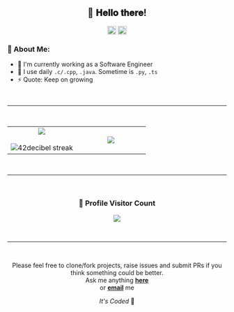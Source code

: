 <!--
==================== Header session ========================
-->

<div align="center">
<h2> 👋 𝐇𝐞𝐥𝐥𝐨 𝐭𝐡𝐞𝐫𝐞!</h2>
</div>


<!--
==================== Body session ========================
-->

<p align="center">
<a href="https://github.com/JoHyukJun" target="blank"><img align="center" src="https://cdn.jsdelivr.net/npm/simple-icons@3.0.1/icons/github.svg" alt="apoorvtyagi" height="20" width="20" /></a>
<a href="https://unluckystrike.com" target="blank"><img align="center" src="https://unluckystrike.com/static/images/favicon/favicon-96x96.png" alt="mywebsite" height="20" width="20" /></a>
</p>

### 🤵 About Me:
- 🏦 I'm currently working as a Software Engineer
- 🤔 I use daily ```.c/.cpp```, ```.java```. Sometime is  ```.py```, ```.ts```
- ⚡ Quote: Keep on growing

<!--
==================== Stat session ========================
-->
<br>

---
            
<br>
  
<table border="0" align="center">
<tr border="0">
<td width="50%" align="center">
  
  <img  align="center"  src="https://github-readme-stats.vercel.app/api?username=JoHyukJun&theme=shades-of-purple&show_icons=true&count_private=true" />
  <br></br>
  <img  title="🔥 Get streak stats for your profile at git.io/streak-stats" alt="42decibel streak" src="https://github-readme-streak-stats.herokuapp.com/?user=JoHyukJun&theme=shades-of-purple&hide_border=true" />

</td>

<td width="50%" align="center">

  <img  align="center"  src="https://github-readme-stats.anuraghazra1.vercel.app/api/top-langs/?username=JoHyukJun&theme=shades-of-purple&hide_border=true&no-bg=true&no-frame=true&hide=javascript,html,css,scss&langs_count=10"/>
  
</td>
</tr>
</table>

<br>

---
 
<br>

<div align=center>
  <h3><b>📍 Profile Visitor Count</b></h3>
</div>
    

<p align="center">
  <a href="https://unluckystrike.com"><img src="https://hits.seeyoufarm.com/api/count/incr/badge.svg?url=https%3A%2F%2Fgithub.com%2FJoHyukJun%2Fhit-counter&count_bg=%23700DD0&title_bg=%23EEEB20&icon=&icon_color=%23E7E7E7&title=hits&edge_flat=false"/></a>
</p>

<br>

---
 
<br>

<!--
==================== End session ========================
-->

<div align="center">

Please feel free to clone/fork projects, raise issues and submit PRs if you think something could be better. <br>
Ask me anything <a href="https://github.com/JoHyukJun/JoHyukJun/issues"><b>here</b></a><br>
or <a href="mailto:hyukzuny@gmail.com"><b>email</b></a> me

<i>It's Coded</i> 🤟
</div>
